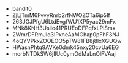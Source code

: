 - bandit0
- ZjLjTmM6FvvyRnrb2rfNWOZOTa6ip5If
- 263JGJPfgU6LtdEvgfWU1XP5yac29mFx
- MNk8KNH3Usiio41PRUEoDFPqfxLPlSmx
- 2WmrDFRmJIq3IPxneAaMGhap0pFhF3NJ
- 4oQYVPkxZOOEOO5pTW81FB8j8lxXGUQw
- HWasnPhtq9AVKe0dmk45nxy20cvUa6EG
- morbNTDkSW6jIlUc0ymOdMaLnOlFVAaj
